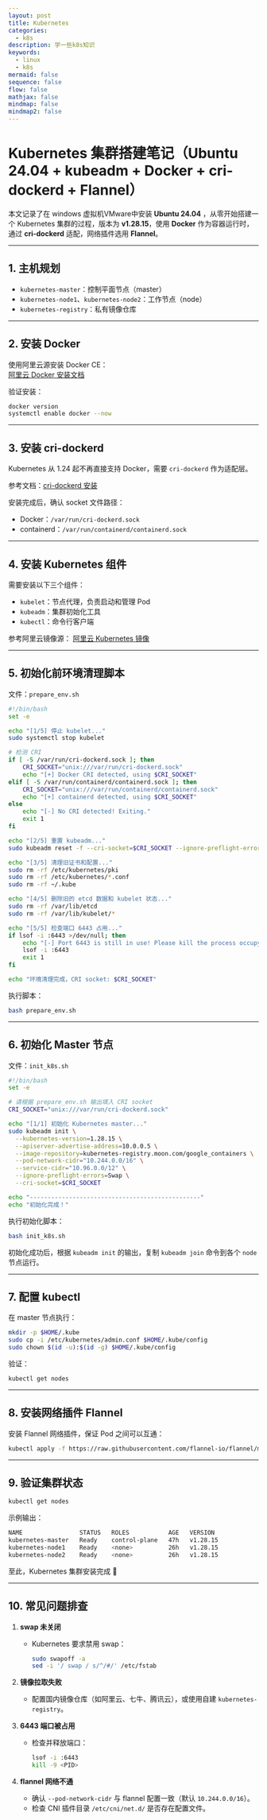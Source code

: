 ```yaml
---
layout: post
title: Kubernetes
categories:
  - k8s
description: 学一些k8s知识
keywords:  
  - linux
  - k8s
mermaid: false
sequence: false
flow: false
mathjax: false
mindmap: false
mindmap2: false
---
```




# Kubernetes 集群搭建笔记（Ubuntu 24.04 + kubeadm + Docker + cri-dockerd + Flannel）

本文记录了在 windows 虚拟机VMware中安装 **Ubuntu 24.04** ，从零开始搭建一个 Kubernetes 集群的过程，版本为 **v1.28.15**，使用 **Docker** 作为容器运行时，通过 **cri-dockerd** 适配，网络插件选用 **Flannel**。  

---

## 1. 主机规划

- `kubernetes-master`：控制平面节点（master）  
- `kubernetes-node1`、`kubernetes-node2`：工作节点（node）  
- `kubernetes-registry`：私有镜像仓库  

---

## 2. 安装 Docker

使用阿里云源安装 Docker CE：  
[阿里云 Docker 安装文档](https://developer.aliyun.com/mirror/docker-ce?spm=a2c6h.13651102.0.0.57e31b11dCQH1l)

验证安装：  

```bash
docker version
systemctl enable docker --now
```

---

## 3. 安装 cri-dockerd

Kubernetes 从 1.24 起不再直接支持 Docker，需要 `cri-dockerd` 作为适配层。

参考文档：[cri-dockerd 安装](https://www.cnblogs.com/wangguishe/p/17825991.html)

安装完成后，确认 socket 文件路径：

* Docker：`/var/run/cri-dockerd.sock`
* containerd：`/var/run/containerd/containerd.sock`

---

## 4. 安装 Kubernetes 组件

需要安装以下三个组件：

* `kubelet`：节点代理，负责启动和管理 Pod
* `kubeadm`：集群初始化工具
* `kubectl`：命令行客户端

参考阿里云镜像源：
[阿里云 Kubernetes 镜像](https://developer.aliyun.com/mirror/kubernetes?spm=a2c6h.13651102.0.0.73281b11Uyt6jP)

---

## 5. 初始化前环境清理脚本

文件：`prepare_env.sh`

```bash
#!/bin/bash
set -e

echo "[1/5] 停止 kubelet..."
sudo systemctl stop kubelet

# 检测 CRI
if [ -S /var/run/cri-dockerd.sock ]; then
    CRI_SOCKET="unix:///var/run/cri-dockerd.sock"
    echo "[+] Docker CRI detected, using $CRI_SOCKET"
elif [ -S /var/run/containerd/containerd.sock ]; then
    CRI_SOCKET="unix:///var/run/containerd/containerd.sock"
    echo "[+] containerd detected, using $CRI_SOCKET"
else
    echo "[-] No CRI detected! Exiting."
    exit 1
fi

echo "[2/5] 重置 kubeadm..."
sudo kubeadm reset -f --cri-socket=$CRI_SOCKET --ignore-preflight-errors=Swap

echo "[3/5] 清理旧证书和配置..."
sudo rm -rf /etc/kubernetes/pki
sudo rm -rf /etc/kubernetes/*.conf
sudo rm -rf ~/.kube

echo "[4/5] 删除旧的 etcd 数据和 kubelet 状态..."
sudo rm -rf /var/lib/etcd
sudo rm -rf /var/lib/kubelet/*

echo "[5/5] 检查端口 6443 占用..."
if lsof -i :6443 >/dev/null; then
    echo "[-] Port 6443 is still in use! Please kill the process occupying it before proceeding."
    lsof -i :6443
    exit 1
fi

echo "环境清理完成，CRI socket: $CRI_SOCKET"
```

执行脚本：

```bash
bash prepare_env.sh
```

---

## 6. 初始化 Master 节点

文件：`init_k8s.sh`

```sh
#!/bin/bash
set -e

# 请根据 prepare_env.sh 输出填入 CRI socket
CRI_SOCKET="unix:///var/run/cri-dockerd.sock"

echo "[1/1] 初始化 Kubernetes master..."
sudo kubeadm init \
  --kubernetes-version=1.28.15 \
  --apiserver-advertise-address=10.0.0.5 \
  --image-repository=kubernetes-registry.moon.com/google_containers \
  --pod-network-cidr="10.244.0.0/16" \
  --service-cidr="10.96.0.0/12" \
  --ignore-preflight-errors=Swap \
  --cri-socket=$CRI_SOCKET

echo "------------------------------------------------"
echo "初始化完成！"
```

执行初始化脚本：

```bash
bash init_k8s.sh
```

初始化成功后，根据 `kubeadm init` 的输出，复制 `kubeadm join` 命令到各个 `node` 节点运行。

---

## 7. 配置 kubectl

在 master 节点执行：

```bash
mkdir -p $HOME/.kube
sudo cp -i /etc/kubernetes/admin.conf $HOME/.kube/config
sudo chown $(id -u):$(id -g) $HOME/.kube/config
```

验证：

```bash
kubectl get nodes
```

---

## 8. 安装网络插件 Flannel

安装 Flannel 网络插件，保证 Pod 之间可以互通：

```bash
kubectl apply -f https://raw.githubusercontent.com/flannel-io/flannel/master/Documentation/kube-flannel.yml
```

---

## 9. 验证集群状态

```bash
kubectl get nodes
```

示例输出：

```bash
NAME                STATUS   ROLES           AGE   VERSION
kubernetes-master   Ready    control-plane   47h   v1.28.15
kubernetes-node1    Ready    <none>          26h   v1.28.15
kubernetes-node2    Ready    <none>          26h   v1.28.15
```

至此，Kubernetes 集群安装完成 🎉

---

## 10. 常见问题排查

1. **swap 未关闭**

   * Kubernetes 要求禁用 swap：

     ```bash
     sudo swapoff -a
     sed -i '/ swap / s/^/#/' /etc/fstab
     ```

2. **镜像拉取失败**

   * 配置国内镜像仓库（如阿里云、七牛、腾讯云），或使用自建 `kubernetes-registry`。

3. **6443 端口被占用**

   * 检查并释放端口：

     ```bash
     lsof -i :6443
     kill -9 <PID>
     ```

4. **flannel 网络不通**

   * 确认 `--pod-network-cidr` 与 flannel 配置一致（默认 `10.244.0.0/16`）。
   * 检查 CNI 插件目录 `/etc/cni/net.d/` 是否存在配置文件。

